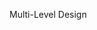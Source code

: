 <span id="title">Multi-Level Design</span>

<div id="body">

<include src="what/unit-inParent-asPanel.md" boilerplate />

</div>